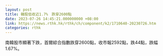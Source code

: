 ```yaml
---
layout: post
title: 韓股低收近1.7%　跌穿2600點
date: 2023-07-26 14:45:21.000000000 +08:00
link: https://news.rthk.hk/rthk/ch/component/k2/1710640-20230726.htm
categories: rthk
---
```


南韓股市顯著下跌，首爾綜合指數跌穿2600點，收市報2592點，跌44點，跌幅1.67%。
